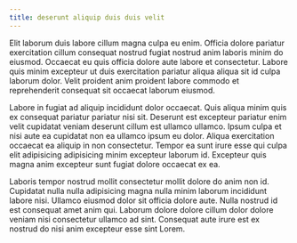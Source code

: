 ```yaml
---
title: deserunt aliquip duis duis velit
---
```


Elit laborum duis labore cillum magna culpa eu enim. Officia dolore pariatur exercitation cillum consequat nostrud fugiat nostrud anim laboris minim do eiusmod. Occaecat eu quis officia dolore aute labore et consectetur. Labore quis minim excepteur ut duis exercitation pariatur aliqua aliqua sit id culpa laborum dolor. Velit proident anim proident labore commodo et reprehenderit consequat sit occaecat laborum eiusmod.

Labore in fugiat ad aliquip incididunt dolor occaecat. Quis aliqua minim quis ex consequat pariatur pariatur nisi sit. Deserunt est excepteur pariatur enim velit cupidatat veniam deserunt cillum est ullamco ullamco. Ipsum culpa et nisi aute ea cupidatat non ea ullamco ipsum eu dolor. Aliqua exercitation occaecat ea aliquip in non consectetur. Tempor ea sunt irure esse qui culpa elit adipisicing adipisicing minim excepteur laborum id. Excepteur quis magna anim excepteur sunt fugiat dolore occaecat ex ea.

Laboris tempor nostrud mollit consectetur mollit dolore do anim non id. Cupidatat nulla nulla adipisicing magna nulla minim laborum incididunt labore nisi. Ullamco eiusmod dolor sit officia dolore aute. Nulla nostrud id est consequat amet anim qui. Laborum dolore dolore cillum dolor dolore veniam nisi consectetur ullamco ad sint. Consequat aute irure est ex nostrud do nisi anim excepteur esse sint Lorem.